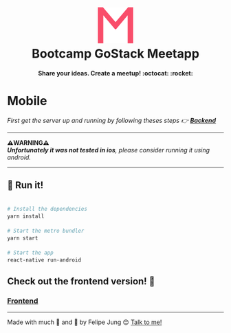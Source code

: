 <h1 align="center">
<img alt="Meetapp" src="./imgs/meetapp.svg" style="font-size: 128px;" />
<br>
Bootcamp GoStack Meetapp
</h1>

<h4 align="center">
  Share your ideas. Create a meetup! :octocat: :rocket:
</h4>

# Mobile

*First get the server up and running by following theses steps :point_right:
**<a href="https://github.com/Felibread/meetapp-backend">Backend</a>***

---
**:warning:WARNING:warning:**<br>
***Unfortunately it was not tested in ios**, please consider running it using android.*

---

## :iphone: Run it!

```bash

# Install the dependencies
yarn install

# Start the metro bundler
yarn start

# Start the app
react-native run-android

```

## Check out the frontend version! :pray:

### <a href="https://github.com/Felibread/meetapp-frontend">Frontend</a>

---

Made with much :purple_heart: and :muscle: by Felipe Jung :blush: <a href="https://www.linkedin.com/in/felipe-jung/">Talk to me!</a>
